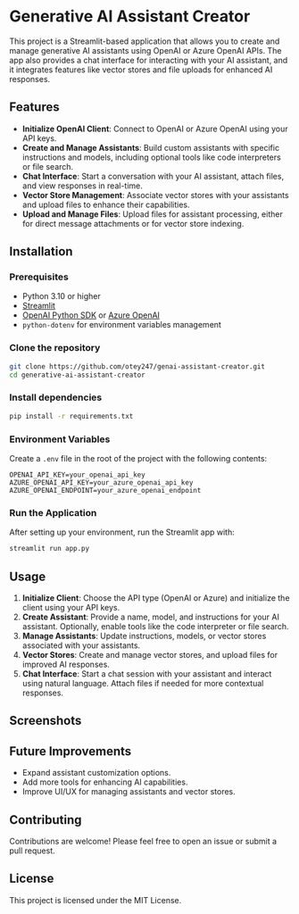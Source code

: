 # Generative AI Assistant Creator

This project is a Streamlit-based application that allows you to create and manage generative AI assistants using OpenAI or Azure OpenAI APIs. The app also provides a chat interface for interacting with your AI assistant, and it integrates features like vector stores and file uploads for enhanced AI responses.

## Features

- **Initialize OpenAI Client**: Connect to OpenAI or Azure OpenAI using your API keys.
- **Create and Manage Assistants**: Build custom assistants with specific instructions and models, including optional tools like code interpreters or file search.
- **Chat Interface**: Start a conversation with your AI assistant, attach files, and view responses in real-time.
- **Vector Store Management**: Associate vector stores with your assistants and upload files to enhance their capabilities.
- **Upload and Manage Files**: Upload files for assistant processing, either for direct message attachments or for vector store indexing.

## Installation

### Prerequisites

- Python 3.10 or higher
- [Streamlit](https://streamlit.io/)
- [OpenAI Python SDK](https://beta.openai.com/docs/libraries-and-tools) or [Azure OpenAI](https://learn.microsoft.com/en-us/azure/cognitive-services/openai/)
- `python-dotenv` for environment variables management

### Clone the repository

```bash
git clone https://github.com/otey247/genai-assistant-creator.git
cd generative-ai-assistant-creator
```

### Install dependencies

```bash
pip install -r requirements.txt
```

### Environment Variables

Create a `.env` file in the root of the project with the following contents:

```
OPENAI_API_KEY=your_openai_api_key
AZURE_OPENAI_API_KEY=your_azure_openai_api_key
AZURE_OPENAI_ENDPOINT=your_azure_openai_endpoint
```

### Run the Application

After setting up your environment, run the Streamlit app with:

```bash
streamlit run app.py
```

## Usage

1. **Initialize Client**: Choose the API type (OpenAI or Azure) and initialize the client using your API keys.
2. **Create Assistant**: Provide a name, model, and instructions for your AI assistant. Optionally, enable tools like the code interpreter or file search.
3. **Manage Assistants**: Update instructions, models, or vector stores associated with your assistants.
4. **Vector Stores**: Create and manage vector stores, and upload files for improved AI responses.
5. **Chat Interface**: Start a chat session with your assistant and interact using natural language. Attach files if needed for more contextual responses.

## Screenshots



## Future Improvements

- Expand assistant customization options.
- Add more tools for enhancing AI capabilities.
- Improve UI/UX for managing assistants and vector stores.

## Contributing

Contributions are welcome! Please feel free to open an issue or submit a pull request.

## License

This project is licensed under the MIT License.